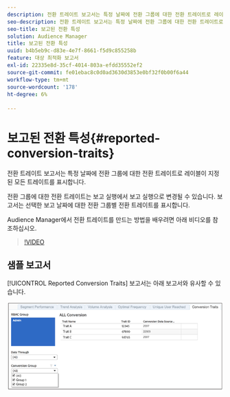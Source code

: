 ```yaml
---
description: 전환 트레이트 보고서는 특정 날짜에 전환 그룹에 대한 전환 트레이트로 레이블이 지정된 모든 트레이트를 표시합니다. 전환 그룹에 대한 전환 트레이트는 보고 실행에서 보고 실행으로 변경될 수 있습니다. 보고서는 선택한 보고 날짜에 대한 전환 그룹별 전환 트레이트를 표시합니다.
seo-description: 전환 트레이트 보고서는 특정 날짜에 전환 그룹에 대한 전환 트레이트로 레이블이 지정된 모든 트레이트를 표시합니다. 전환 그룹에 대한 전환 트레이트는 보고 실행에서 보고 실행으로 변경될 수 있습니다. 보고서는 선택한 보고 날짜에 대한 전환 그룹별 전환 트레이트를 표시합니다.
seo-title: 보고된 전환 특성
solution: Audience Manager
title: 보고된 전환 특성
uuid: b4b5eb9c-d83e-4e7f-8661-f5d9c855258b
feature: 대상 최적화 보고서
exl-id: 22335e8d-35cf-4014-803a-efdd35552ef2
source-git-commit: fe01ebac8c0d0ad3630d3853e0bf32f0b00f6a44
workflow-type: tm+mt
source-wordcount: '178'
ht-degree: 6%

---
```


# 보고된 전환 특성{#reported-conversion-traits}

전환 트레이트 보고서는 특정 날짜에 전환 그룹에 대한 전환 트레이트로 레이블이 지정된 모든 트레이트를 표시합니다.

전환 그룹에 대한 전환 트레이트는 보고 실행에서 보고 실행으로 변경될 수 있습니다. 보고서는 선택한 보고 날짜에 대한 전환 그룹별 전환 트레이트를 표시합니다.

Audience Manager에서 전환 트레이트를 만드는 방법을 배우려면 아래 비디오를 참조하십시오.

>[!VIDEO](https://video.tv.adobe.com/v/23431/)

## 샘플 보고서

[!UICONTROL Reported Conversion Traits] 보고서는 아래 보고서와 유사할 수 있습니다.

![](assets/reported-conversion-traits.png)
